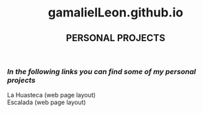 
<html lang="en">

<head>
    <meta charset="UTF-8">
    <meta name="viewport" content="width=device-width, initial-scale=1.0">
</head>

<body>
  <header>
    <h1>gamalielLeon.github.io</h1>
    <h2>PERSONAL PROJECTS</h2>
    </hr>
  </header>
  
  <div>
    <h3><i>In the following links you can find some of my personal projects</i></h3>
  </div>
  
  <div>
    <a href="https://gamalielleon.github.io/LaHuasteca/index.html" target="_blank" style="text-decoration:none">La Huasteca (web page layout)</a>
  </div>

  <div>
    <a href="https://gamalielleon.github.io/Escalada/index.html" target="_blank" style="text-decoration:none">Escalada (web page layout)</a>
  </div>
</body>
  
</html>



